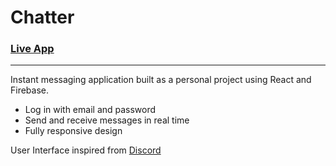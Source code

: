 # Chatter
### [Live App](https://chatter-a7a06.web.app/)
---
Instant messaging application built as a personal project using React and Firebase.
- Log in with email and password
- Send and receive messages in real time
- Fully responsive design



User Interface inspired from [Discord](https://discord.com/)
